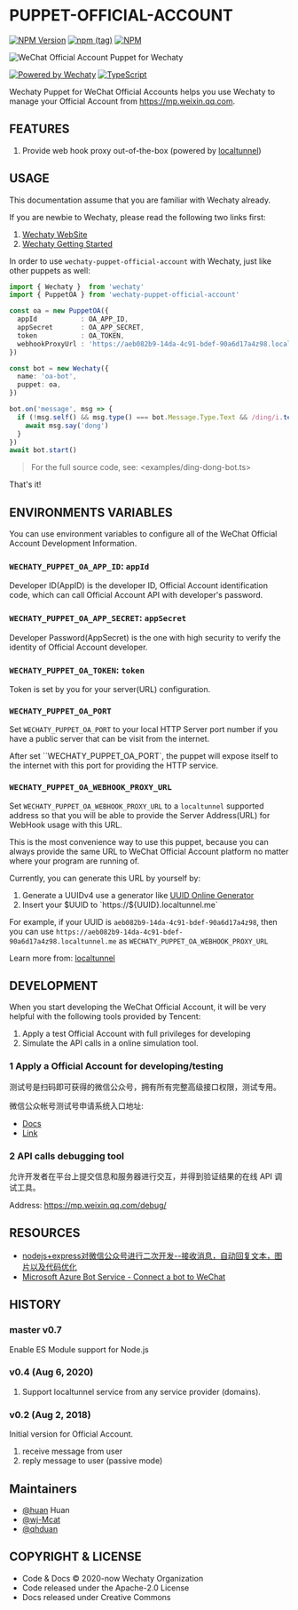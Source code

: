 # PUPPET-OFFICIAL-ACCOUNT

[![NPM Version](https://badge.fury.io/js/wechaty-puppet-official-account.svg)](https://badge.fury.io/js/wechaty-puppet-official-account)
[![npm (tag)](https://img.shields.io/npm/v/wechaty-puppet-official-account/next.svg)](https://www.npmjs.com/package/wechaty-puppet-official-account?activeTab=versions)
[![NPM](https://github.com/wechaty/wechaty-puppet-official-account/workflows/NPM/badge.svg)](https://github.com/wechaty/wechaty-puppet-official-account/actions?query=workflow%3ANPM)

![WeChat Official Account Puppet for Wechaty](docs/images/wechaty-puppet-official-account.png)

[![Powered by Wechaty](https://img.shields.io/badge/Powered%20By-Wechaty-brightgreen.svg)](https://github.com/wechaty/wechaty)
[![TypeScript](https://img.shields.io/badge/%3C%2F%3E-TypeScript-blue.svg)](https://www.typescriptlang.org/)

Wechaty Puppet for WeChat Official Accounts helps you use Wechaty to manage your Official Account from <https://mp.weixin.qq.com>.

## FEATURES

1. Provide web hook proxy out-of-the-box (powered by [localtunnel](https://github.com/localtunnel/localtunnel))

## USAGE

This documentation assume that you are familiar with Wechaty already.

If you are newbie to Wechaty, please read the following two links first:

1. [Wechaty WebSite](https://wechaty.js.org)
1. [Wechaty Getting Started](https://github.com/wechaty/wechaty-getting-started)

In order to use `wechaty-puppet-official-account` with Wechaty, just like other puppets as well:

```ts
import { Wechaty }  from 'wechaty'
import { PuppetOA } from 'wechaty-puppet-official-account'

const oa = new PuppetOA({
  appId           : OA_APP_ID,
  appSecret       : OA_APP_SECRET,
  token           : OA_TOKEN,
  webhookProxyUrl : 'https://aeb082b9-14da-4c91-bdef-90a6d17a4z98.localtunnel.me',
})

const bot = new Wechaty({
  name: 'oa-bot',
  puppet: oa,
})

bot.on('message', msg => {
  if (!msg.self() && msg.type() === bot.Message.Type.Text && /ding/i.test(msg.text())) {
    await msg.say('dong')
  }
})
await bot.start()
```

> For the full source code, see: <examples/ding-dong-bot.ts>

That's it!

## ENVIRONMENTS VARIABLES

You can use environment variables to configure all of the WeChat Official Account Development Information.

### `WECHATY_PUPPET_OA_APP_ID`: `appId`

Developer ID(AppID) is the developer ID, Official Account identification code, which can call Official Account API with developer's password.

### `WECHATY_PUPPET_OA_APP_SECRET`: `appSecret`

Developer Password(AppSecret) is the one with high security to verify the identity of Official Account developer.

### `WECHATY_PUPPET_OA_TOKEN`: `token`

Token is set by you for your server(URL) configuration.

### `WECHATY_PUPPET_OA_PORT`

Set `WECHATY_PUPPET_OA_PORT` to your local HTTP Server port number if you have a public server that can be visit from the internet.

After set ``WECHATY_PUPPET_OA_PORT`, the puppet will expose itself to the internet with this port for providing the HTTP service.

### `WECHATY_PUPPET_OA_WEBHOOK_PROXY_URL`

Set `WECHATY_PUPPET_OA_WEBHOOK_PROXY_URL` to a `localtunnel` supported address so that you will be able to provide the Server Address(URL) for WebHook usage with this URL.

This is the most convenience way to use this puppet, because you can always provide the same URL to WeChat Official Account platform no matter where your program are running of.

Currently, you can generate this URL by yourself by:

1. Generate a UUIDv4 use a generator like [UUID Online Generator](https://uuidonline.com)
1. Insert your $UUID to `https://${UUID}.localtunnel.me`

For example, if your UUID is `aeb082b9-14da-4c91-bdef-90a6d17a4z98`, then you can use `https://aeb082b9-14da-4c91-bdef-90a6d17a4z98.localtunnel.me` as `WECHATY_PUPPET_OA_WEBHOOK_PROXY_URL`

Learn more from: [localtunnel](https://localtunnel.github.io/www/)

## DEVELOPMENT

When you start developing the WeChat Official Account, it will be very helpful with the following tools provided by Tencent:

1. Apply a test Official Account with full privileges for developing
1. Simulate the API calls in a online simulation tool.

### 1 Apply a Official Account for developing/testing

测试号是扫码即可获得的微信公众号，拥有所有完整高级接口权限，测试专用。

微信公众帐号测试号申请系统入口地址:

- [Docs](https://developers.weixin.qq.com/doc/offiaccount/Basic_Information/Requesting_an_API_Test_Account.html)
- [Link](https://mp.weixin.qq.com/debug/cgi-bin/sandbox?t=sandbox/login)

### 2 API calls debugging tool

允许开发者在平台上提交信息和服务器进行交互，并得到验证结果的在线 API 调试工具。

Address: <https://mp.weixin.qq.com/debug/>

## RESOURCES

- [nodejs+express对微信公众号进行二次开发--接收消息，自动回复文本，图片以及代码优化](https://blog.csdn.net/weixin_44729896/article/details/102525375)
- [Microsoft Azure Bot Service - Connect a bot to WeChat](https://docs.microsoft.com/en-us/azure/bot-service/bot-service-channel-connect-wechat?view=azure-bot-service-4.0)

## HISTORY

### master v0.7

Enable ES Module support for Node.js

### v0.4 (Aug 6, 2020)

1. Support localtunnel service from any service provider (domains).

### v0.2 (Aug 2, 2018)

Initial version for Official Account.

1. receive message from user
1. reply message to user (passive mode)

## Maintainers

- [@huan](https://github.com/huan) Huan
- [@wj-Mcat](https://github.com/wj-Mcat)
- [@qhduan](https://github.com/qhduan)

## COPYRIGHT & LICENSE

- Code & Docs © 2020-now Wechaty Organization
- Code released under the Apache-2.0 License
- Docs released under Creative Commons
